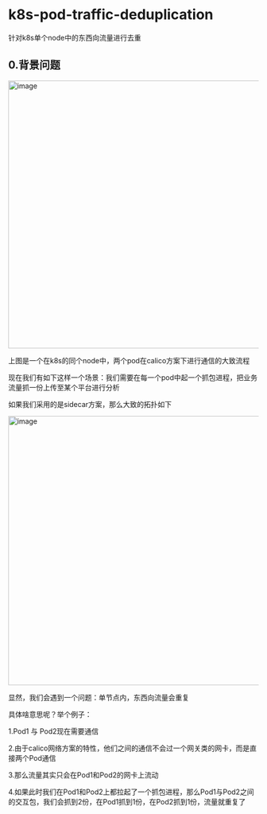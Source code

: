 # k8s-pod-traffic-deduplication
针对k8s单个node中的东西向流量进行去重

## 0.背景问题
<img width="539" alt="image" src="https://github.com/yanqiaoyu/k8s-pod-traffic-deduplication/assets/19269618/f3ea1c37-17b9-4551-919c-4e9a32f7ffaa">

上图是一个在k8s的同个node中，两个pod在calico方案下进行通信的大致流程

现在我们有如下这样一个场景：我们需要在每一个pod中起一个抓包进程，把业务流量抓一份上传至某个平台进行分析

如果我们采用的是sidecar方案，那么大致的拓扑如下

<img width="542" alt="image" src="https://github.com/yanqiaoyu/k8s-pod-traffic-deduplication/assets/19269618/f60436c6-b7b0-4eb7-9eb0-0a1d6a830055">

显然，我们会遇到一个问题：单节点内，东西向流量会重复

具体啥意思呢？举个例子：

1.Pod1 与 Pod2现在需要通信

2.由于calico网络方案的特性，他们之间的通信不会过一个网关类的网卡，而是直接两个Pod通信

3.那么流量其实只会在Pod1和Pod2的网卡上流动

4.如果此时我们在Pod1和Pod2上都拉起了一个抓包进程，那么Pod1与Pod2之间的交互包，我们会抓到2份，在Pod1抓到1份，在Pod2抓到1份，流量就重复了

